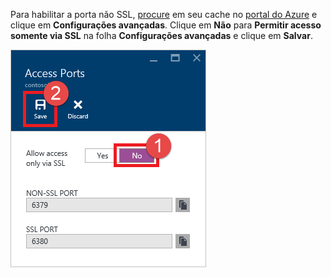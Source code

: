 Para habilitar a porta não SSL, [procure](../articles/redis-cache/cache-configure.md#configure-redis-cache-settings) em seu cache no [portal do Azure](https://portal.azure.com) e clique em **Configurações avançadas**. Clique em **Não** para **Permitir acesso somente via SSL** na folha **Configurações avançadas** e clique em **Salvar**.

![Configurações de Cache Redis](media/redis-cache-non-ssl-port/redis-cache-non-ssl-port.png)



<!--HONumber=Feb17_HO2-->


